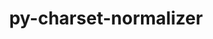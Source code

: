 ---
title: "py-charset-normalizer"
layout: cache
categories: [package, develop-2023-08-13]
meta: {"versions": ["3.1.0"], "compilers": ["apple-clang@=14.0.0", "gcc@=11.1.0", "gcc@=11.3.0", "gcc@=7.3.1", "oneapi@=2023.2.0"], "oss": ["amzn2", "ubuntu20.04", "ubuntu22.04", "ventura"], "platforms": ["darwin", "linux"], "targets": ["aarch64", "neoverse_n1", "ppc64le", "x86_64", "x86_64_v3"], "stacks": ["aws-isc", "aws-isc-aarch64", "data-vis-sdk", "e4s", "e4s-oneapi", "e4s-power", "ml-darwin-aarch64-mps", "ml-linux-x86_64-cpu", "ml-linux-x86_64-cuda", "ml-linux-x86_64-rocm", "root"], "num_specs": 22, "num_specs_by_stack": {"root": 22, "ml-darwin-aarch64-mps": 2, "aws-isc-aarch64": 2, "aws-isc": 1, "e4s-power": 5, "e4s-oneapi": 1, "e4s": 5, "data-vis-sdk": 1, "ml-linux-x86_64-rocm": 5, "ml-linux-x86_64-cuda": 5, "ml-linux-x86_64-cpu": 5}}
spec_details: [{"hash": "bix3zqmufbzhp2z7dtalhe567mi4oo2a", "compiler": "apple-clang@=14.0.0", "versions": ["3.1.0"], "os": "ventura", "platform": "darwin", "target": "aarch64", "variants": ["build_system=python_pip"], "stacks": ["root", "ml-darwin-aarch64-mps"], "size": "-", "tarball": "https://binaries.spack.io/releases/develop-2023-08-13/build_cache/darwin-ventura-aarch64/apple-clang-14.0.0/py-charset-normalizer-3.1.0/darwin-ventura-aarch64-apple-clang-14.0.0-py-charset-normalizer-3.1.0-bix3zqmufbzhp2z7dtalhe567mi4oo2a.spack"}, {"hash": "nrrtwa63d5vojzwndzpnyvmrrs7wigrx", "compiler": "apple-clang@=14.0.0", "versions": ["3.1.0"], "os": "ventura", "platform": "darwin", "target": "aarch64", "variants": ["build_system=python_pip"], "stacks": ["root", "ml-darwin-aarch64-mps"], "size": "-", "tarball": "https://binaries.spack.io/releases/develop-2023-08-13/build_cache/darwin-ventura-aarch64/apple-clang-14.0.0/py-charset-normalizer-3.1.0/darwin-ventura-aarch64-apple-clang-14.0.0-py-charset-normalizer-3.1.0-nrrtwa63d5vojzwndzpnyvmrrs7wigrx.spack"}, {"hash": "mtvhygenwbcwiloleuuv5iopb2zkeayy", "compiler": "gcc@=7.3.1", "versions": ["3.1.0"], "os": "amzn2", "platform": "linux", "target": "aarch64", "variants": ["build_system=python_pip"], "stacks": ["aws-isc-aarch64", "root"], "size": "-", "tarball": "https://binaries.spack.io/releases/develop-2023-08-13/build_cache/linux-amzn2-aarch64/gcc-7.3.1/py-charset-normalizer-3.1.0/linux-amzn2-aarch64-gcc-7.3.1-py-charset-normalizer-3.1.0-mtvhygenwbcwiloleuuv5iopb2zkeayy.spack"}, {"hash": "dvq6ciu2fxf4n6gnylchdj7mjccrwuyo", "compiler": "gcc@=7.3.1", "versions": ["3.1.0"], "os": "amzn2", "platform": "linux", "target": "neoverse_n1", "variants": ["build_system=python_pip"], "stacks": ["aws-isc-aarch64", "root"], "size": "-", "tarball": "https://binaries.spack.io/releases/develop-2023-08-13/build_cache/linux-amzn2-neoverse_n1/gcc-7.3.1/py-charset-normalizer-3.1.0/linux-amzn2-neoverse_n1-gcc-7.3.1-py-charset-normalizer-3.1.0-dvq6ciu2fxf4n6gnylchdj7mjccrwuyo.spack"}, {"hash": "y64gudxgxztaracgyctlzzh7yc3n7bhd", "compiler": "gcc@=7.3.1", "versions": ["3.1.0"], "os": "amzn2", "platform": "linux", "target": "x86_64_v3", "variants": ["build_system=python_pip"], "stacks": ["aws-isc", "root"], "size": "-", "tarball": "https://binaries.spack.io/releases/develop-2023-08-13/build_cache/linux-amzn2-x86_64_v3/gcc-7.3.1/py-charset-normalizer-3.1.0/linux-amzn2-x86_64_v3-gcc-7.3.1-py-charset-normalizer-3.1.0-y64gudxgxztaracgyctlzzh7yc3n7bhd.spack"}, {"hash": "3gjxyklqfbcrndo6trf4tdrrdbprslfc", "compiler": "gcc@=11.1.0", "versions": ["3.1.0"], "os": "ubuntu20.04", "platform": "linux", "target": "ppc64le", "variants": ["build_system=python_pip"], "stacks": ["e4s-power", "root"], "size": "-", "tarball": "https://binaries.spack.io/releases/develop-2023-08-13/build_cache/linux-ubuntu20.04-ppc64le/gcc-11.1.0/py-charset-normalizer-3.1.0/linux-ubuntu20.04-ppc64le-gcc-11.1.0-py-charset-normalizer-3.1.0-3gjxyklqfbcrndo6trf4tdrrdbprslfc.spack"}, {"hash": "jlqgytbqzshcywjqzpmhzdmtzedfcynn", "compiler": "gcc@=11.1.0", "versions": ["3.1.0"], "os": "ubuntu20.04", "platform": "linux", "target": "ppc64le", "variants": ["build_system=python_pip"], "stacks": ["e4s-power", "root"], "size": "-", "tarball": "https://binaries.spack.io/releases/develop-2023-08-13/build_cache/linux-ubuntu20.04-ppc64le/gcc-11.1.0/py-charset-normalizer-3.1.0/linux-ubuntu20.04-ppc64le-gcc-11.1.0-py-charset-normalizer-3.1.0-jlqgytbqzshcywjqzpmhzdmtzedfcynn.spack"}, {"hash": "vkx2vnwabq6npiqvcnbi2xga7gvs53lx", "compiler": "gcc@=11.1.0", "versions": ["3.1.0"], "os": "ubuntu20.04", "platform": "linux", "target": "ppc64le", "variants": ["build_system=python_pip"], "stacks": ["e4s-power", "root"], "size": "-", "tarball": "https://binaries.spack.io/releases/develop-2023-08-13/build_cache/linux-ubuntu20.04-ppc64le/gcc-11.1.0/py-charset-normalizer-3.1.0/linux-ubuntu20.04-ppc64le-gcc-11.1.0-py-charset-normalizer-3.1.0-vkx2vnwabq6npiqvcnbi2xga7gvs53lx.spack"}, {"hash": "x3dbgtlsuicawzrwfcki2rev4znrsskh", "compiler": "gcc@=11.1.0", "versions": ["3.1.0"], "os": "ubuntu20.04", "platform": "linux", "target": "ppc64le", "variants": ["build_system=python_pip"], "stacks": ["e4s-power", "root"], "size": "-", "tarball": "https://binaries.spack.io/releases/develop-2023-08-13/build_cache/linux-ubuntu20.04-ppc64le/gcc-11.1.0/py-charset-normalizer-3.1.0/linux-ubuntu20.04-ppc64le-gcc-11.1.0-py-charset-normalizer-3.1.0-x3dbgtlsuicawzrwfcki2rev4znrsskh.spack"}, {"hash": "ih3diut6xo4v2iqm5ndxx5e3or5ng4ve", "compiler": "gcc@=11.1.0", "versions": ["3.1.0"], "os": "ubuntu20.04", "platform": "linux", "target": "ppc64le", "variants": ["build_system=python_pip"], "stacks": ["e4s-power", "root"], "size": "-", "tarball": "https://binaries.spack.io/releases/develop-2023-08-13/build_cache/linux-ubuntu20.04-ppc64le/gcc-11.1.0/py-charset-normalizer-3.1.0/linux-ubuntu20.04-ppc64le-gcc-11.1.0-py-charset-normalizer-3.1.0-ih3diut6xo4v2iqm5ndxx5e3or5ng4ve.spack"}, {"hash": "3f4ou73ewhmgnum7ewkczfgr3sllhuti", "compiler": "oneapi@=2023.2.0", "versions": ["3.1.0"], "os": "ubuntu20.04", "platform": "linux", "target": "x86_64", "variants": ["build_system=python_pip"], "stacks": ["e4s-oneapi", "root"], "size": "-", "tarball": "https://binaries.spack.io/releases/develop-2023-08-13/build_cache/linux-ubuntu20.04-x86_64/oneapi-2023.2.0/py-charset-normalizer-3.1.0/linux-ubuntu20.04-x86_64-oneapi-2023.2.0-py-charset-normalizer-3.1.0-3f4ou73ewhmgnum7ewkczfgr3sllhuti.spack"}, {"hash": "iwxko5t4iryraukyuxerbdgqvyhfmjg6", "compiler": "gcc@=11.1.0", "versions": ["3.1.0"], "os": "ubuntu20.04", "platform": "linux", "target": "x86_64_v3", "variants": ["build_system=python_pip"], "stacks": ["e4s", "root"], "size": "-", "tarball": "https://binaries.spack.io/releases/develop-2023-08-13/build_cache/linux-ubuntu20.04-x86_64_v3/gcc-11.1.0/py-charset-normalizer-3.1.0/linux-ubuntu20.04-x86_64_v3-gcc-11.1.0-py-charset-normalizer-3.1.0-iwxko5t4iryraukyuxerbdgqvyhfmjg6.spack"}, {"hash": "74vqj4wuv4u3catyioqilrvyvxnx5hen", "compiler": "gcc@=11.1.0", "versions": ["3.1.0"], "os": "ubuntu20.04", "platform": "linux", "target": "x86_64_v3", "variants": ["build_system=python_pip"], "stacks": ["data-vis-sdk", "root"], "size": "-", "tarball": "https://binaries.spack.io/releases/develop-2023-08-13/build_cache/linux-ubuntu20.04-x86_64_v3/gcc-11.1.0/py-charset-normalizer-3.1.0/linux-ubuntu20.04-x86_64_v3-gcc-11.1.0-py-charset-normalizer-3.1.0-74vqj4wuv4u3catyioqilrvyvxnx5hen.spack"}, {"hash": "qtnuclerihkspmh5zq5fbkx4u477gt6w", "compiler": "gcc@=11.1.0", "versions": ["3.1.0"], "os": "ubuntu20.04", "platform": "linux", "target": "x86_64_v3", "variants": ["build_system=python_pip"], "stacks": ["e4s", "root"], "size": "-", "tarball": "https://binaries.spack.io/releases/develop-2023-08-13/build_cache/linux-ubuntu20.04-x86_64_v3/gcc-11.1.0/py-charset-normalizer-3.1.0/linux-ubuntu20.04-x86_64_v3-gcc-11.1.0-py-charset-normalizer-3.1.0-qtnuclerihkspmh5zq5fbkx4u477gt6w.spack"}, {"hash": "bn5g6pxoeacfv6duk6kelvrup2vxsnqi", "compiler": "gcc@=11.1.0", "versions": ["3.1.0"], "os": "ubuntu20.04", "platform": "linux", "target": "x86_64_v3", "variants": ["build_system=python_pip"], "stacks": ["e4s", "root"], "size": "-", "tarball": "https://binaries.spack.io/releases/develop-2023-08-13/build_cache/linux-ubuntu20.04-x86_64_v3/gcc-11.1.0/py-charset-normalizer-3.1.0/linux-ubuntu20.04-x86_64_v3-gcc-11.1.0-py-charset-normalizer-3.1.0-bn5g6pxoeacfv6duk6kelvrup2vxsnqi.spack"}, {"hash": "7up3qkpsp765et23r3qnkkwvba53boba", "compiler": "gcc@=11.1.0", "versions": ["3.1.0"], "os": "ubuntu20.04", "platform": "linux", "target": "x86_64_v3", "variants": ["build_system=python_pip"], "stacks": ["e4s", "root"], "size": "-", "tarball": "https://binaries.spack.io/releases/develop-2023-08-13/build_cache/linux-ubuntu20.04-x86_64_v3/gcc-11.1.0/py-charset-normalizer-3.1.0/linux-ubuntu20.04-x86_64_v3-gcc-11.1.0-py-charset-normalizer-3.1.0-7up3qkpsp765et23r3qnkkwvba53boba.spack"}, {"hash": "vbezw64g2dey57jxlzy3gvt4cru45nv3", "compiler": "gcc@=11.1.0", "versions": ["3.1.0"], "os": "ubuntu20.04", "platform": "linux", "target": "x86_64_v3", "variants": ["build_system=python_pip"], "stacks": ["e4s", "root"], "size": "-", "tarball": "https://binaries.spack.io/releases/develop-2023-08-13/build_cache/linux-ubuntu20.04-x86_64_v3/gcc-11.1.0/py-charset-normalizer-3.1.0/linux-ubuntu20.04-x86_64_v3-gcc-11.1.0-py-charset-normalizer-3.1.0-vbezw64g2dey57jxlzy3gvt4cru45nv3.spack"}, {"hash": "wlnkaixg4o6hni2wqh2g2mqbw5vwpyyc", "compiler": "gcc@=11.3.0", "versions": ["3.1.0"], "os": "ubuntu22.04", "platform": "linux", "target": "x86_64_v3", "variants": ["build_system=python_pip"], "stacks": ["ml-linux-x86_64-rocm", "ml-linux-x86_64-cuda", "ml-linux-x86_64-cpu", "root"], "size": "-", "tarball": "https://binaries.spack.io/releases/develop-2023-08-13/build_cache/linux-ubuntu22.04-x86_64_v3/gcc-11.3.0/py-charset-normalizer-3.1.0/linux-ubuntu22.04-x86_64_v3-gcc-11.3.0-py-charset-normalizer-3.1.0-wlnkaixg4o6hni2wqh2g2mqbw5vwpyyc.spack"}, {"hash": "grk76rvd7jng7my4wxcdihtgszrnfpau", "compiler": "gcc@=11.3.0", "versions": ["3.1.0"], "os": "ubuntu22.04", "platform": "linux", "target": "x86_64_v3", "variants": ["build_system=python_pip"], "stacks": ["ml-linux-x86_64-rocm", "ml-linux-x86_64-cuda", "ml-linux-x86_64-cpu", "root"], "size": "-", "tarball": "https://binaries.spack.io/releases/develop-2023-08-13/build_cache/linux-ubuntu22.04-x86_64_v3/gcc-11.3.0/py-charset-normalizer-3.1.0/linux-ubuntu22.04-x86_64_v3-gcc-11.3.0-py-charset-normalizer-3.1.0-grk76rvd7jng7my4wxcdihtgszrnfpau.spack"}, {"hash": "vwojyby7x6r5bjulhcmbzawpe2ga5amx", "compiler": "gcc@=11.3.0", "versions": ["3.1.0"], "os": "ubuntu22.04", "platform": "linux", "target": "x86_64_v3", "variants": ["build_system=python_pip"], "stacks": ["ml-linux-x86_64-rocm", "ml-linux-x86_64-cuda", "ml-linux-x86_64-cpu", "root"], "size": "-", "tarball": "https://binaries.spack.io/releases/develop-2023-08-13/build_cache/linux-ubuntu22.04-x86_64_v3/gcc-11.3.0/py-charset-normalizer-3.1.0/linux-ubuntu22.04-x86_64_v3-gcc-11.3.0-py-charset-normalizer-3.1.0-vwojyby7x6r5bjulhcmbzawpe2ga5amx.spack"}, {"hash": "474fhwztetmlcifpa2m7orw6bj47hjxs", "compiler": "gcc@=11.3.0", "versions": ["3.1.0"], "os": "ubuntu22.04", "platform": "linux", "target": "x86_64_v3", "variants": ["build_system=python_pip"], "stacks": ["ml-linux-x86_64-rocm", "ml-linux-x86_64-cuda", "ml-linux-x86_64-cpu", "root"], "size": "-", "tarball": "https://binaries.spack.io/releases/develop-2023-08-13/build_cache/linux-ubuntu22.04-x86_64_v3/gcc-11.3.0/py-charset-normalizer-3.1.0/linux-ubuntu22.04-x86_64_v3-gcc-11.3.0-py-charset-normalizer-3.1.0-474fhwztetmlcifpa2m7orw6bj47hjxs.spack"}, {"hash": "2zuklkl32qdzz3hvs4ezyjjp3t6wqgll", "compiler": "gcc@=11.3.0", "versions": ["3.1.0"], "os": "ubuntu22.04", "platform": "linux", "target": "x86_64_v3", "variants": ["build_system=python_pip"], "stacks": ["ml-linux-x86_64-rocm", "ml-linux-x86_64-cuda", "ml-linux-x86_64-cpu", "root"], "size": "-", "tarball": "https://binaries.spack.io/releases/develop-2023-08-13/build_cache/linux-ubuntu22.04-x86_64_v3/gcc-11.3.0/py-charset-normalizer-3.1.0/linux-ubuntu22.04-x86_64_v3-gcc-11.3.0-py-charset-normalizer-3.1.0-2zuklkl32qdzz3hvs4ezyjjp3t6wqgll.spack"}]
---